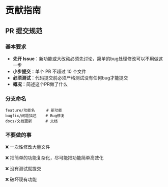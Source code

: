 # 贡献指南

## PR 提交规范

### 基本要求
- **先开 Issue**：新功能或大改动必须先讨论，简单的bug处理修改可以不用做这一步
- **小步提交**：单个 PR 不超过 10 个文件
- **必须测试**：代码提交前必须严格测试没有任何bug才能提交
- **概况**：简述这个PR做了什么

### 分支命名
```
feature/功能名     # 新功能
bugfix/问题描述    # Bug修复
docs/文档更新      # 文档
```



### 不要做的事
❌ 一次性修改大量文件  

❌ 把简单的功能复杂化，尽可能把功能简单高效化

❌ 没有测试就提交

❌ 破坏现有功能


